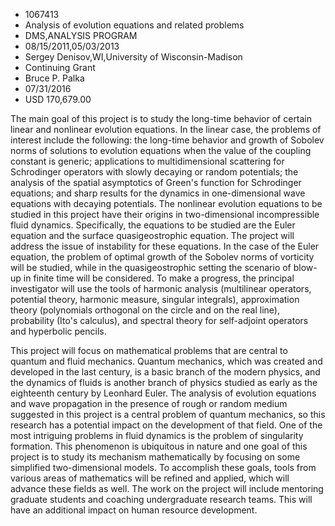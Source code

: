 
* 1067413
* Analysis of evolution equations and related problems
* DMS,ANALYSIS PROGRAM
* 08/15/2011,05/03/2013
* Sergey Denisov,WI,University of Wisconsin-Madison
* Continuing Grant
* Bruce P. Palka
* 07/31/2016
* USD 170,679.00

The main goal of this project is to study the long-time behavior of certain
linear and nonlinear evolution equations. In the linear case, the problems of
interest include the following: the long-time behavior and growth of Sobolev
norms of solutions to evolution equations when the value of the coupling
constant is generic; applications to multidimensional scattering for Schrodinger
operators with slowly decaying or random potentials; the analysis of the spatial
asymptotics of Green's function for Schrodinger equations; and sharp results for
the dynamics in one-dimensional wave equations with decaying potentials. The
nonlinear evolution equations to be studied in this project have their origins
in two-dimensional incompressible fluid dynamics. Specifically, the equations to
be studied are the Euler equation and the surface quasigeostrophic equation. The
project will address the issue of instability for these equations. In the case
of the Euler equation, the problem of optimal growth of the Sobolev norms of
vorticity will be studied, while in the quasigeostrophic setting the scenario of
blow-up in finite time will be considered. To make a progress, the principal
investigator will use the tools of harmonic analysis (multilinear operators,
potential theory, harmonic measure, singular integrals), approximation theory
(polynomials orthogonal on the circle and on the real line), probability (Ito's
calculus), and spectral theory for self-adjoint operators and hyperbolic
pencils.

This project will focus on mathematical problems that are central to quantum and
fluid mechanics. Quantum mechanics, which was created and developed in the last
century, is a basic branch of the modern physics, and the dynamics of fluids is
another branch of physics studied as early as the eighteenth century by Leonhard
Euler. The analysis of evolution equations and wave propagation in the presence
of rough or random medium suggested in this project is a central problem of
quantum mechanics, so this research has a potential impact on the development of
that field. One of the most intriguing problems in fluid dynamics is the problem
of singularity formation. This phenomenon is ubiquitous in nature and one goal
of this project is to study its mechanism mathematically by focusing on some
simplified two-dimensional models. To accomplish these goals, tools from various
areas of mathematics will be refined and applied, which will advance these
fields as well. The work on the project will include mentoring graduate students
and coaching undergraduate research teams. This will have an additional impact
on human resource development.
